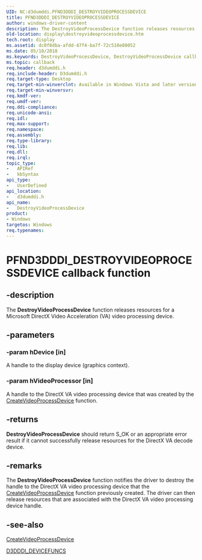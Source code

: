 ```yaml
---
UID: NC:d3dumddi.PFND3DDDI_DESTROYVIDEOPROCESSDEVICE
title: PFND3DDDI_DESTROYVIDEOPROCESSDEVICE
author: windows-driver-content
description: The DestroyVideoProcessDevice function releases resources for a Microsoft DirectX Video Acceleration (VA) video processing device.
old-location: display\destroyvideoprocessdevice.htm
tech.root: display
ms.assetid: dc0f8dba-afdd-47f4-ba7f-72c510e80052
ms.date: 05/10/2018
ms.keywords: DestroyVideoProcessDevice, DestroyVideoProcessDevice callback function [Display Devices], PFND3DDDI_DESTROYVIDEOPROCESSDEVICE, PFND3DDDI_DESTROYVIDEOPROCESSDEVICE callback, UserModeDisplayDriver_Functions_a10d05fa-387f-469f-b516-17378f2bd655.xml, d3dumddi/DestroyVideoProcessDevice, display.destroyvideoprocessdevice
ms.topic: callback
req.header: d3dumddi.h
req.include-header: D3dumddi.h
req.target-type: Desktop
req.target-min-winverclnt: Available in Windows Vista and later versions of the Windows operating systems.
req.target-min-winversvr: 
req.kmdf-ver: 
req.umdf-ver: 
req.ddi-compliance: 
req.unicode-ansi: 
req.idl: 
req.max-support: 
req.namespace: 
req.assembly: 
req.type-library: 
req.lib: 
req.dll: 
req.irql: 
topic_type:
-	APIRef
-	kbSyntax
api_type:
-	UserDefined
api_location:
-	d3dumddi.h
api_name:
-	DestroyVideoProcessDevice
product:
- Windows
targetos: Windows
req.typenames: 
---
```


# PFND3DDDI_DESTROYVIDEOPROCESSDEVICE callback function


## -description


The <b>DestroyVideoProcessDevice</b> function releases resources for a Microsoft DirectX Video Acceleration (VA) video processing device.


## -parameters




### -param hDevice [in]

A handle to the display device (graphics context).


### -param hVideoProcessor [in]

A handle to the DirectX VA video processing device that was created by the <a href="https://msdn.microsoft.com/3149c7d9-0bf7-4355-8f15-821cf6b92f0a">CreateVideoProcessDevice</a> function.


## -returns



<b>DestroyVideoProcessDevice</b>  should return S_OK or an appropriate error result if it cannot successfully release resources for the DirectX VA decode device.




## -remarks



The <b>DestroyVideoProcessDevice</b> function notifies the driver to destroy the handle to the DirectX VA video processing device that the <a href="https://msdn.microsoft.com/3149c7d9-0bf7-4355-8f15-821cf6b92f0a">CreateVideoProcessDevice</a> function previously created. The driver can then release resources that are associated with the DirectX VA video processing device handle.




## -see-also




<a href="https://msdn.microsoft.com/3149c7d9-0bf7-4355-8f15-821cf6b92f0a">CreateVideoProcessDevice</a>



<a href="https://msdn.microsoft.com/library/windows/hardware/ff544519">D3DDDI_DEVICEFUNCS</a>
 

 

